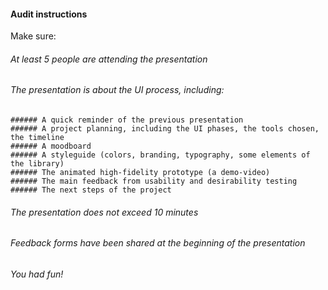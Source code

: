 #### Audit instructions

Make sure: 

###### At least 5 people are attending the presentation
###### The presentation is about the UI process, including:
    ###### A quick reminder of the previous presentation
    ###### A project planning, including the UI phases, the tools chosen, the timeline
    ###### A moodboard
    ###### A styleguide (colors, branding, typography, some elements of the library)
    ###### The animated high-fidelity prototype (a demo-video)
    ###### The main feedback from usability and desirability testing
    ###### The next steps of the project
###### The presentation does not exceed 10 minutes
###### Feedback forms have been shared at the beginning of the presentation
###### You had fun!